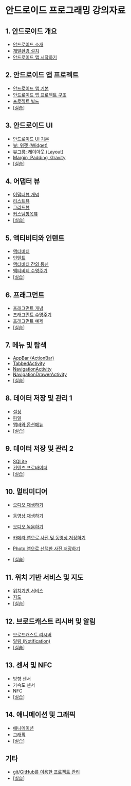 
# 안드로이드 프로그래밍 강의자료


## 1. 안드로이드 개요

- [안드로이드 소개](http://kwanulee.github.io/AndroidProgramming/intro-android/intro_android.html) 
- [개발환경 설치](http://kwanulee.github.io/AndroidProgramming/intro-android/install_dev_env.html) 
- [안드로이드 앱 시작하기](http://kwanulee.github.io/AndroidProgramming/intro-android/start-android-project.html)   

## 2. 안드로이드 앱 프로젝트
- [안드로이드 앱 기본](http://kwanulee.github.io/AndroidProgramming/android-project/android_app_basic.html)
- [안드로이드 앱 프로젝트 구조](http://kwanulee.github.io/AndroidProgramming/android-project/android_project_basic.html)
- [프로젝트 빌드](http://kwanulee.github.io/AndroidProgramming/android-project/project-build.html)
- [[실습]](http://kwanulee.github.io/AndroidProgramming/android-project/안드로이드_프로젝트_실습.html) 

## 3. 안드로이드 UI
- [안드로이드 UI 기본](http://kwanulee.github.io/AndroidProgramming/android-ui/android_ui.html)
- [뷰: 위젯 (Widget)](http://kwanulee.github.io/AndroidProgramming/android-ui/android_ui_view.html)
- [뷰그룹: 레이아웃 (Layout)](http://kwanulee.github.io/AndroidProgramming/android-ui/android_ui_viewgroup.html)
- [Margin, Padding, Gravity](http://kwanulee.github.io/AndroidProgramming/android-ui/android_ui_mpg.html)
- [[실습]](http://kwanulee.github.io/AndroidProgramming/android-ui/안드로이드_UI_실습.html)
 
## 4. 어댑터 뷰 
- [어댑터뷰 개념](http://kwanulee.github.io/AndroidProgramming/adapter-view/adapterview.html)
- [리스트뷰](http://kwanulee.github.io/AndroidProgramming/adapter-view/listview.html)
- [그리드뷰](http://kwanulee.github.io/AndroidProgramming/adapter-view/gridview.html)
- [커스텀항목뷰](http://kwanulee.github.io/AndroidProgramming/adapter-view/custom-item-view.html)
- [[실습]](http://kwanulee.github.io/AndroidProgramming/adapter-view/adapterview-practice.html)

## 5. 액티비티와 인텐트
- [액티비티](http://kwanulee.github.io/AndroidProgramming/activity-intent/activity-intent.html#1) 
- [인텐트](http://kwanulee.github.io/AndroidProgramming/activity-intent/activity-intent.html#2) 
- [액티비티 간의 통신](http://kwanulee.github.io/AndroidProgramming/activity-intent/activity-intent.html#3) 
- [액티비티 수명주기](http://kwanulee.github.io/AndroidProgramming/activity-intent/activity-intent.html#4) 
- [[실습]]()

## 6. 프래그먼트
- [프래그먼트 개념](http://kwanulee.github.io/AndroidProgramming/fragment/fragment.html) 
- [프래그먼트 수명주기](http://kwanulee.github.io/AndroidProgramming/fragment/fragment-lifecycle.html) 
- [프래그먼트 예제](http://kwanulee.github.io/AndroidProgramming/fragment/fragment-example.html) 
- [[실습]](http://kwanulee.github.io/AndroidProgramming/fragment/fragment-practice.html)

## 7. 메뉴 및 탐색
- [AppBar (ActionBar)]()
- [TabbedActivity]()
- [NavigationActivity]()
- [NavigationDrawerActivity]()
- [[실습]]()

## 8. 데이터 저장 및 관리 1
- [설정](http://kwanulee.github.io/AndroidProgramming/data-management/sharedpreferences.html) 
- [파일](http://kwanulee.github.io/AndroidProgramming/data-management/file.html) 
- [앱바와 옵션메뉴](http://kwanulee.github.io/AndroidProgramming/activity-navigation/actionbar.html)
- [[실습]](http://kwanulee.github.io/AndroidProgramming/data-management/datamanagement_lab.html)


## 9. 데이터 저장 및 관리 2
- [SQLite](http://kwanulee.github.io/AndroidProgramming/data-management/sqlite.html) 
- [컨텐츠 프로바이더](http://kwanulee.github.io/AndroidProgramming/data-management/content-provider.html) 
-  [[실습]](http://kwanulee.github.io/AndroidProgramming/data-management/sqlite-content-provider-lab.html)

## 10. 멀티미디어
- [오디오 재생하기](http://kwanulee.github.io/AndroidProgramming/multimedia/multimedia.html#1)
- [동영상 재생하기](http://kwanulee.github.io/AndroidProgramming/multimedia/multimedia.html#2)
- [오디오 녹음하기](http://kwanulee.github.io/AndroidProgramming/multimedia/multimedia.html#3)
- [카메라 앱으로 사진 및 동영상 저장하기](http://kwanulee.github.io/AndroidProgramming/multimedia/multimedia.html#4)
- [Photo 앱으로 선택한 사진 저장하기](http://kwanulee.github.io/AndroidProgramming/multimedia/multimedia.html#5)

-  [[실습]](http://kwanulee.github.io/AndroidProgramming/multimedia/multimedia_lab.html)

## 11. 위치 기반 서비스 및 지도
- [위치기반 서비스](http://kwanulee.github.io/AndroidProgramming/location_map/location.html) 
- [지도](http://kwanulee.github.io/AndroidProgramming/location_map/map.html) 
-  [[실습]](http://kwanulee.github.io/AndroidProgramming/location_map/location-map-lab.html)


## 12. 브로드캐스트 리시버 및 알림
- [브로드캐스트 리시버](http://kwanulee.github.io/AndroidProgramming/broadcast_notification/broadcast_receiver.html)
- [알림 (Notification)](http://kwanulee.github.io/AndroidProgramming/broadcast_notification/notification.html)
-  [[실습]](http://kwanulee.github.io/AndroidProgramming/broadcast_notification/broadcast-notification-lab.html)

## 13. 센서 및 NFC
- 방향 센서
- 가속도 센서
- NFC
- [[실습]]()

## 14. 애니메이션 및 그래픽
- [애니메이션](http://kwanulee.github.io/AndroidProgramming/animation-graphics/animation.html) 
- [그래픽](http://kwanulee.github.io/AndroidProgramming/animation-graphics/graphics.html) 
-  [[실습]](http://kwanulee.github.io/AndroidProgramming/animation-graphics/animation_lab.html)


## 기타
- [git/GitHub를 이용한 프로젝트 관리](http://kwanulee.github.io/AndroidProgramming/android-project/git_github.html)
- [[실습]](http://kwanulee.github.io/AndroidProgramming/android-project/git_github_실습.html)
